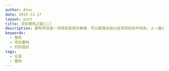 ```yaml
---
author: Alex
date: 2019-11-17
layout: post
title: 项目重构之路(二)
description: 重构项目是一项很有意思的事情，可以整理总结以往项目的好坏得失。上一篇记录了重构业务系统的总体思路，并且大部分都已经完成，其中包括 web 与 native 的客户端，这篇记录重构底层库的经历。
keywords: 
  - 重构
  - 项目重构
  - 代码组织
tags:
  - 记录
  - 重构
---
```



